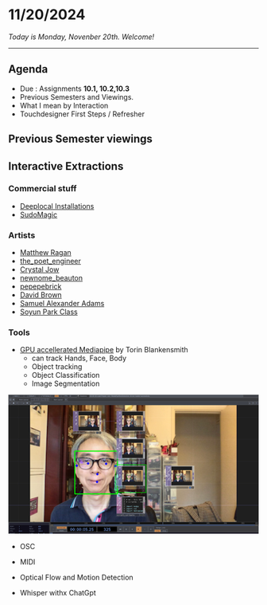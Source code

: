 # 11/20/2024

*Today is Monday, Novenber 20th. Welcome!*

---
## Agenda
* Due : Assignments **10.1, 10.2,10.3**
* Previous Semesters and Viewings. 
* What I mean by Interaction
* Touchdesigner First Steps / Refresher 

## Previous Semester viewings

## Interactive Extractions  
### Commercial stuff
* [Deeplocal Installations](https://www.deeplocal.com/google-store-chelsea-2023-refresh)
* [SudoMagic](https://www.sudomagic.com/)

### Artists
* [Matthew Ragan](https://matthewragan.com/teaching-resources/touchdesigner/) 
*   [the_poet_engineer](https://www.instagram.com/the.poet.engineer/) 
* [Crystal Jow](https://www.crystaljow.com/portfolio)
* [newnome_beauton](https://www.instagram.com/newnome_beauton/)
* [pepepebrick](https://www.instagram.com/pepepepebrick/)
* [David Brown](https://www.instagram.com/david_braun/)
* [Samuel Alexander Adams](https://www.instagram.com/david_braun/)
* [Soyun Park Class](https://derivative.ca/community-post/beauty-nodes-investigating-touchdesigner-soyun-park-and-her-students/68408) 

### Tools
* [GPU accellerated Mediapipe](https://www.youtube.com/watch?v=Cx4Ellaj6kk&t=5s) by Torin Blankensmith
    * can track Hands, Face, Body
    * Object tracking
    * Object Classification
    * Image Segmentation

![alt text](../assignments/images/emtouchdesignerlectures/10.face.png)

* OSC

* MIDI

* Optical Flow and Motion Detection

*  Whisper withx ChatGpt

